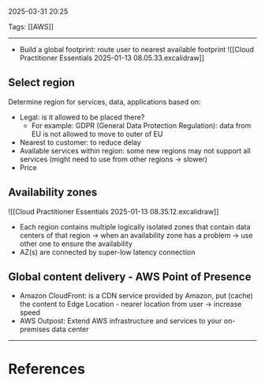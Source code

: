 2025-03-31 20:25

Tags: [[AWS]]

---

- Build a global footprint: route user to nearest available footprint
  ![[Cloud Practitioner Essentials 2025-01-13 08.05.33.excalidraw]]

## Select region

Determine region for services, data, applications based on:

- Legal: is it allowed to be placed there?
  - For example: GDPR (General Data Protection Regulation): data from EU is not allowed to move to outer of EU
- Nearest to customer: to reduce delay
- Available services within region: some new regions may not support all services (might need to use from other regions -> slower)
- Price

## Availability zones

![[Cloud Practitioner Essentials 2025-01-13 08.35.12.excalidraw]]

- Each region contains multiple logically isolated zones that contain data centers of that region -> when an availability zone has a problem -> use other one to ensure the availability
- AZ(s) are connected by super-low latency connection

## Global content delivery - AWS Point of Presence

- Amazon CloudFront: is a CDN service provided by Amazon, put (cache) the content to Edge Location - nearer location from user -> increase speed
- AWS Outpost: Extend AWS infrastructure and services to your on-premises data center

---

# References
